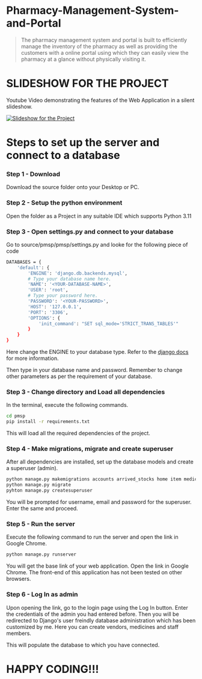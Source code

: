 # Pharmacy-Management-System-and-Portal

> The pharmacy management system and portal is built 
> to efficiently manage the inventory of the pharmacy as well as 
> providing the customers with a online portal using which 
> they can easily view the pharmacy at a glance without physically visiting it.

# SLIDESHOW FOR THE PROJECT

Youtube Video demonstrating the features of the Web Application in a silent slideshow.

[![Slideshow for the Project](https://img.youtube.com/vi/wupJJxW-5ns/maxresdefault.jpg)](https://www.youtube.com/watch?v=wupJJxW-5ns)

# Steps to set up the server and connect to a database

### Step 1 - Download

Download the source folder onto your Desktop or PC.

### Step 2 - Setup the python environment

Open the folder as a Project in any suitable IDE which supports Python 3.11

### Step 3 - Open settings.py and connect to your database

Go to source/pmsp/pmsp/settings.py and looke for the following piece of code

```sh
DATABASES = {
    'default': {
        'ENGINE': 'django.db.backends.mysql',
        # Type your database name here.
        'NAME': '<YOUR-DATABASE-NAME>',
        'USER': 'root',
        # Type your password here.
        'PASSWORD': '<YOUR-PASSWORD>',
        'HOST': '127.0.0.1',
        'PORT': '3306',
        'OPTIONS': {
            'init_command': "SET sql_mode='STRICT_TRANS_TABLES'"
        }
    }
}
```

Here change the ENGINE to your database type.
Refer to the [django docs](https://docs.djangoproject.com/en/4.0/ref/databases/) for more information.

Then type in your database name and password. Remember to change other parameters as per the requirement of your database.

### Step 3 - Change directory and Load all dependencies

In the terminal, execute the following commands.

```sh
cd pmsp
pip install -r requirements.txt
```

This will load all the required dependencies of the project.

### Step 4 - Make migrations, migrate and create superuser

After all dependencies are installed, set up the database models and create a superuser (admin).

```sh
python manage.py makemigrations accounts arrived_stocks home item medicine orders phone_number staff stock_requests vendor 
python manage.py migrate
pyhton manage.py createsuperuser
```

You will be prompted for username, email and password for the superuser. Enter the same and proceed.

### Step 5 - Run the server

Execute the following command to run the server and open the link in Google Chrome.

```sh
python manage.py runserver
```

You will get the base link of your web application. Open the link in Google Chrome. The front-end of this application has not been tested on other browsers.

### Step 6 - Log In as admin 

Upon opening the link, go to the login page using the Log In button.
Enter the credentials of the admin you had entered before.
Then you will be redirected to Django's user freindly database administration which has been customized by me.
Here you can create vendors, medicines and staff members.

This will populate the database to which you have connected.

# HAPPY CODING!!!
